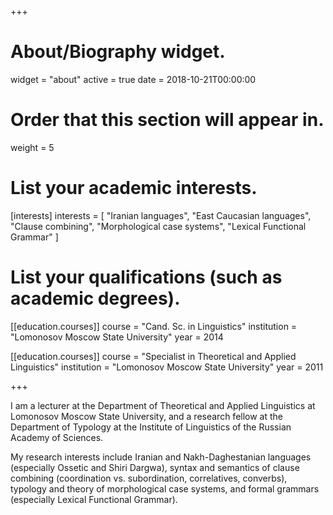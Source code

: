 +++
# About/Biography widget.
widget = "about"
active = true
date = 2018-10-21T00:00:00

# Order that this section will appear in.
weight = 5

# List your academic interests.
[interests]
  interests = [
    "Iranian languages",
    "East Caucasian languages",
    "Clause combining",
    "Morphological case systems",
    "Lexical Functional Grammar"
  ]

# List your qualifications (such as academic degrees).
[[education.courses]]
  course = "Cand. Sc. in Linguistics"
  institution = "Lomonosov Moscow State University"
  year = 2014

[[education.courses]]
  course = "Specialist in Theoretical and Applied Linguistics"
  institution = "Lomonosov Moscow State University"
  year = 2011
 
+++

I am a lecturer at the Department of Theoretical and Applied Linguistics at Lomonosov Moscow State University, and a research fellow at the Department of Typology at the Institute of Linguistics of the Russian Academy of Sciences.

My research interests include Iranian and Nakh-Daghestanian languages (especially Ossetic and Shiri Dargwa), syntax and semantics of clause combining (coordination vs. subordination, correlatives, converbs), typology and theory of morphological case systems, and formal grammars (especially Lexical Functional Grammar).
